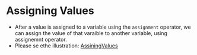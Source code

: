 # Assigning Values

- After a value is assigned to a variable using the `assignment` operator, we can assign the value of that varaible to another variable, using assignemnt operator.
- Please se ethe illustration: [AssiningValues](AssigningValues.js)